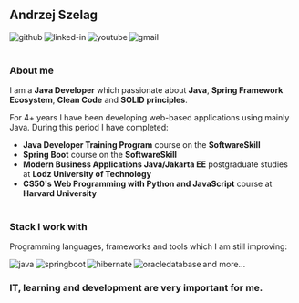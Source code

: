 ## Andrzej Szelag
[<img align="left" alt="github" src="https://img.shields.io/badge/Github-100000?style=for-the-badge&logo=github&logoColor=white" />](https://github.com/AndrzejSzelag?tab=repositories)
[<img align="left" alt="linked-in" src="https://img.shields.io/badge/linkedin-%230077B5.svg?&style=for-the-badge&logo=linkedin&logoColor=white" />](https://www.linkedin.com/in/andrzej-szel%C4%85g-91460b257)
[<img align="left" alt="youtube" src="https://img.shields.io/badge/YouTube-FF0000?style=for-the-badge&logo=youtube&logoColor=white" />](https://www.youtube.com/@andrzejszelag4331/videos)
[<img align="left" alt="gmail" src="https://img.shields.io/badge/Gmail-D14836?style=for-the-badge&logo=gmail&logoColor=white" />](mailto:szelagandrzej@gmail.com)<br><br>

### About me
I am a __Java Developer__ which passionate about __Java__, __Spring Framework Ecosystem__, __Clean Code__ and __SOLID principles__.

For 4+ years I have been developing web-based applications using mainly Java. During this period I have completed:
*  **Java Developer Training Program** course on the **SoftwareSkill**
*  **Spring Boot** course on the **SoftwareSkill**
*  **Modern Business Applications Java/Jakarta EE** postgraduate studies at **Lodz University of Technology**
*  **CS50's Web Programming with Python and JavaScript** course at **Harvard University**<br><br>

### Stack I work with
Programming languages, frameworks and tools which I am still improving:

[<img align="left" alt="java" src="https://img.shields.io/badge/Java-ED8B00?style=for-the-badge&logo=openjdk&logoColor=white" />](https://www.java.com/en/)
[<img align="left" alt="springboot" src="https://img.shields.io/badge/Spring Boot%20-%236DB33F.svg?&style=for-the-badge&logo=spring&logoColor=white" />](https://spring.io/projects/spring-boot)
[<img align="left" alt="hibernate" src="https://img.shields.io/badge/Hibernate-59666C?style=for-the-badge&logo=Hibernate&logoColor=white" />](https://hibernate.org/)
[<img align="left" alt="oracledatabase" src="https://img.shields.io/badge/Oracle Database-F80000?style=for-the-badge&logo=oracle&logoColor=black" />](https://www.oracle.com/pl/database/) and more...

### IT, learning and development are very important for me.
